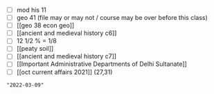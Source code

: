 - [ ] mod his 11
- [ ] geo 41 (file may or may not / course may be over before this class)
- [ ] [[geo 38 econ geo]]
- [ ] [[ancient and medieval history c6]]
- [ ] 12 1/2 % = 1/8
- [ ] [[peaty soil]]
- [ ] [[ancient and medieval history c7]]
- [ ] [[Important Administrative Departments of Delhi Sultanate]]
- [ ] [[oct current affairs 2021]] (27,31)

```query 2021-10-08 17:26
"2022-03-09"
```
